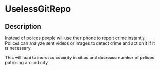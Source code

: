 # UselessGitRepo

## Description
Instead of polices people will use their
phone to report crime instantly. Polices can
analyze sent videos or images to detect
crime and act on it if it is necessary.

This will lead to increase security in cities
and decrease number of polices patrolling
around city.